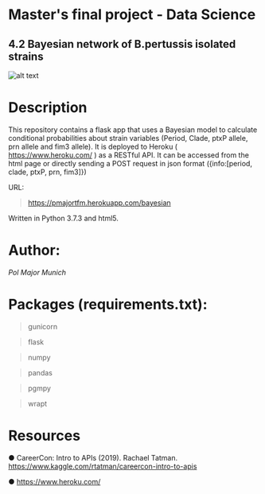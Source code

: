 # Master's final project - Data Science

## 4.2 Bayesian network of B.pertussis isolated strains
![alt text](https://github.com/polmajor/bayesian_api_tfm/blob/master/pertussis.jpg)

# Description
This repository contains a flask app that uses a Bayesian model to calculate conditional probabilities about strain variables (Period, Clade, ptxP allele, prn allele and fim3 allele). It is deployed to Heroku ( https://www.heroku.com/ ) as a RESTful API. It can be accessed from the html page or directly sending a POST request in json format ({info:[period, clade, ptxP, prn, fim3]})

URL:
> https://pmajortfm.herokuapp.com/bayesian

Written in Python 3.7.3 and html5.

# Author:
*Pol Major Munich*

# Packages (requirements.txt):

> gunicorn

> flask

> numpy

> pandas

> pgmpy

> wrapt



# Resources

● CareerCon: Intro to APIs (2019). Rachael Tatman. https://www.kaggle.com/rtatman/careercon-intro-to-apis

● https://www.heroku.com/
